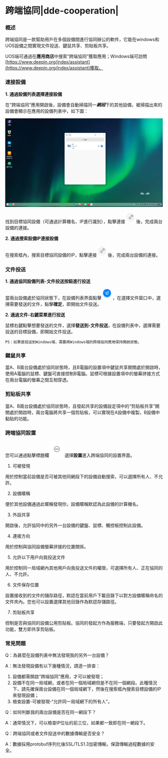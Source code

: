 # 跨端協同|dde-cooperation|

### 概述

跨端協同是一款幫助用戶在多個設備間進行協同辦公的軟件，它能在windows和UOS設備之間實現文件投送、鍵鼠共享、剪貼板共享。

UOS端可通過在**應用商店**中搜索“跨端協同”獲取應用；Windows端可訪問[https://www.deepin.org/index/assistant](https://www.deepin.org/index/assistant)獲取。

### 連接設備

**1. 通過設備列表選擇連接設備**

在“跨端協同”應用開啟後，設備會自動掃描同一***網段***下的其他設備，被掃描出來的設備會顯示在應用的設備列表中，如下圖：

![listofdevices](./fig/listofdevices.png)

找到目標協同設備（可通過計算機名、IP進行識別），點擊連接<img src="../common/connect.png" alt="connect" style="zoom:40%;" />後，完成兩台設備的連接。

**2. 通過搜索設備IP連接設備**

在搜索框內，搜索目標協同設備的IP，點擊連接<img src="../common/connect.png" alt="connect" style="zoom:40%;" />後，完成兩台設備的連接。

### 文件投送

**1. 通過協同設備列表-文件投送按鈕進行投送**

當兩台設備處於協同狀態下，在設備列表界面點擊<img src="../common/send.png" alt="send" style="zoom:40%;" />，在選擇文件窗口中，選擇需要發送的文件，點擊**確定**，即開始文件投送。

**2. 通過文件-右鍵菜單進行投送**

鼠標右鍵點擊想要發送的文件，選擇**發送到-文件投送**，在設備列表中，選擇需要投送的目標設備，即開始文件投送。

```
PS：如果是投送到Windows端，需要將Windows端的跨端協同應用保持開啟狀態。
```

### 鍵鼠共享

當A、B兩台設備處於協同狀態時，且B電腦的設置項中鍵鼠共享開關處於開啟時，使用A電腦的鼠標、鍵盤可直接控制B電腦。鼠標可根據設置項中的螢幕拼接方式在兩台電腦的螢幕之間互相穿透。

### 剪貼板共享

當A、B兩台設備處於協同狀態時，且發起共享的設備設定項中的“剪貼板共享”開關處於開啟時，兩台電腦將共享一個剪貼板，可以實現在A設備中複製，B設備中黏貼的功能。

### 跨端協同設置

您可以通過點擊標題欄<img src="../common/menu.png" alt="menu" style="zoom:50%;" />選擇**設置**進入跨端協同的設置界面。

1. 可被發現

用於控制當前設備是否可被其他同網段下的設備自動搜索，可以選擇所有人、不允許。

2. 設備暱稱

便於其他設備通過此暱稱發現你，設備暱稱默認為此設備的計算機名。

3. 外設共享

開啟後，允許協同中的另外一台設備的鍵盤、鼠標、觸控板控制此設備。

4. 連接方向

用於控制與協同設備螢幕拼接的位置關係。

5. 允許以下用戶向我投送文件

用於控制同一局域網內其他用戶向我投送文件的權限，可選擇所有人、正在協同的人、不允許。

6. 文件保存位置

設置接收到的文件的儲存路徑，默認在當前用戶下載目錄下以對方設備暱稱命名的文件夾內。您也可以設置選擇其他目錄作為默認存儲路徑。

7. 剪貼板共享

控制是否與協同的設備公用剪貼板。協同的發起方作為服務端，只要發起方開啟此功能，雙方即共享剪貼板。

### 常見問題

Q：為甚麼在設備列表中無法發現我的另外一台設備？

A：無法發現設備有以下幾種情況，請逐一排查：

1. 設備都需開啟“跨端協同”應用，才可以被發現；
2. 設備不在同一局域網，或者在同一個局域網但是不在同一個網段。此種情況下，請先確保兩台設備在同一個局域網下，然後在搜索框內搜索目標設備的IP來發現設備；
3. 檢查設置-可被發現-“允許同一局域網下的所有人”。

Q：如何判斷我的兩台設備是否在同一網段下？

A：通常情況下，可以檢查IP位址的前三位，如果都一致即在同一網段下。

Q：跨端協同或者文件投送中的數據傳輸是否安全？

A：數據採用protobuf序列化後SSL/TLS1.3加密傳輸，保證傳輸過程數據的安全。















